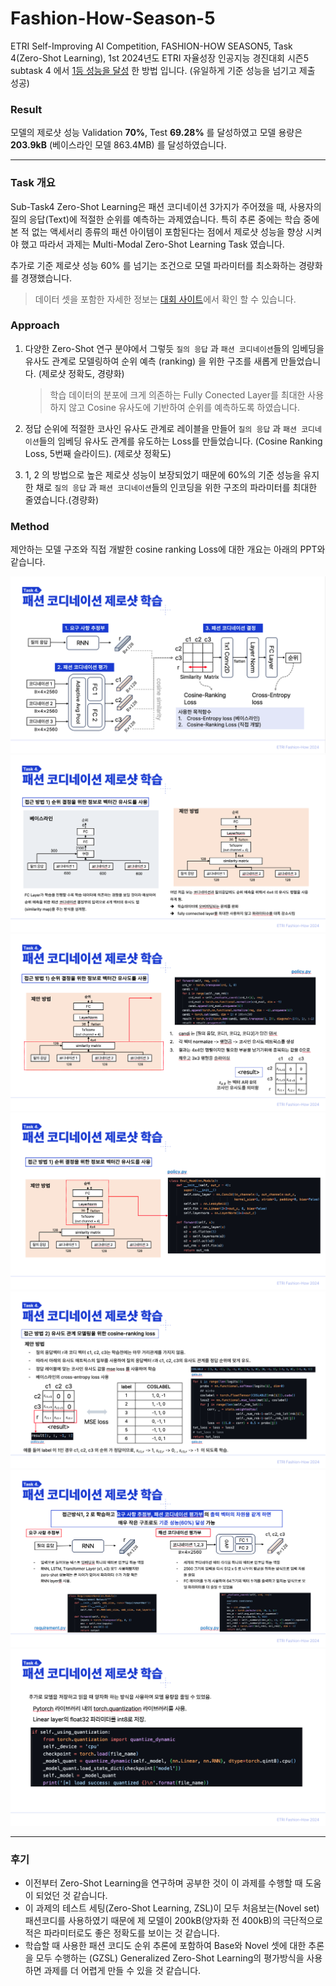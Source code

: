 # Fashion-How-Season-5
ETRI Self-Improving AI Competition, FASHION-HOW SEASON5, Task 4(Zero-Shot Learning), 1st
2024년도 ETRI 자율성장 인공지능 경진대회 시즌5 subtask 4 에서 [1등 성능을 달성](https://fashion-how.org/Season5-task/?subTaskId=4) 한 방법 입니다. (유일하게 기준 성능을 넘기고 제출 성공)

### Result
모델의 제로샷 성능 Validation **70%**, Test **69.28%** 를 달성하였고 모델 용량은 **203.9kB** (베이스라인 모델 863.4MB) 를 달성하였습니다. 
___
### Task 개요
Sub-Task4 Zero-Shot Learning은 패션 코디네이션 3가지가 주어졌을 때, 사용자의 질의 응답(Text)에 적절한 순위를 예측하는 과제였습니다. 특히 추론 중에는 학습 중에 본 적 없는 액세서리 종류의 패션 아이템이 포함된다는 점에서 제로샷 성능을 향상 시켜야 했고 따라서 과제는 Multi-Modal Zero-Shot Learning Task 였습니다.  

추가로 기준 제로샷 성능 60% 를 넘기는 조건으로 모델 파라미터를 최소화하는 경량화를 경쟁했습니다.

> 데이터 셋을 포함한 자세한 정보는 [대회 사이트](https://fashion-how.org/Season5-task/?subTaskId=4)에서 확인 할 수 있습니다.

### Approach

1. 다양한 Zero-Shot 연구 분야에서 그렇듯 `질의 응답` 과 `패션 코디네이션`들의 임베딩을 유사도 관계로 모델링하여 순위 예측 (ranking) 을 위한 구조를 새롭게 만들었습니다. (제로샷 정확도, 경량화)
    > 학습 데이터의 분포에 크게 의존하는 Fully Conected Layer를 최대한 사용하지 않고 Cosine 유사도에 기반하여 순위를 예측하도록 하였습니다.

2. 정답 순위에 적절한 코사인 유사도 관계로 레이블을 만들어 `질의 응답` 과 `패션 코디네이션`들의 임베딩 유사도 관계를 유도하는 Loss를 만들었습니다. (Cosine Ranking Loss, 5번째 슬라이드). (제로샷 정확도)

3. 1, 2 의 방법으로 높은 제로샷 성능이 보장되었기 때문에 60%의 기준 성능을 유지한 채로 `질의 응답` 과 `패션 코디네이션`들의 인코딩을 위한 구조의 파라미터를 최대한 줄였습니다.(경량화)

### Method
제안하는 모델 구조와 직접 개발한 cosine ranking Loss에 대한 개요는 아래의 PPT와 같습니다.

![alt text](assets/p1.png)
![alt text](assets/p2.png)
![alt text](assets/p3.png)
![alt text](assets/p4.png)
![alt text](assets/p5.png)
![alt text](assets/p6.png)
![alt text](assets/p7.png)

___ 
### 후기

- 이전부터 Zero-Shot Learning을 연구하며 공부한 것이 이 과제를 수행할 때 도움이 되었던 것 같습니다.
- 이 과제의 테스트 세팅(Zero-Shot Learning, ZSL)이 모두 처음보는(Novel set) 패션코디를 사용하였기 때문에 제 모델이 200kB(양자화 전 400kB)의 극단적으로 적은 파라미터로도 좋은 정확도를 보이는 것 같습니다.
- 학습할 때 사용한 패션 코디도 순위 추론에 포함하여 Base와 Novel 셋에 대한 추론을 모두 수행하는 (GZSL) Generalized Zero-Shot Learning의 평가방식을 사용하면 과제를 더 어렵게 만들 수 있을 것 같습니다.
